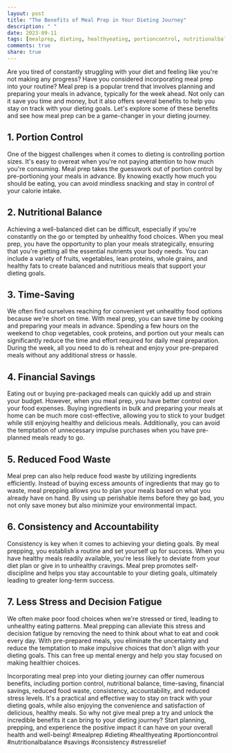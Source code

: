```yaml
---
layout: post
title: "The Benefits of Meal Prep in Your Dieting Journey"
description: " "
date: 2023-09-11
tags: [mealprep, dieting, healthyeating, portioncontrol, nutritionalbalance, savings, consistency, stressrelief]
comments: true
share: true
---
```


Are you tired of constantly struggling with your diet and feeling like you're not making any progress? Have you considered incorporating meal prep into your routine? Meal prep is a popular trend that involves planning and preparing your meals in advance, typically for the week ahead. Not only can it save you time and money, but it also offers several benefits to help you stay on track with your dieting goals. Let's explore some of these benefits and see how meal prep can be a game-changer in your dieting journey.

## 1. Portion Control

One of the biggest challenges when it comes to dieting is controlling portion sizes. It's easy to overeat when you're not paying attention to how much you're consuming. Meal prep takes the guesswork out of portion control by pre-portioning your meals in advance. By knowing exactly how much you should be eating, you can avoid mindless snacking and stay in control of your calorie intake.

## 2. Nutritional Balance

Achieving a well-balanced diet can be difficult, especially if you're constantly on the go or tempted by unhealthy food choices. When you meal prep, you have the opportunity to plan your meals strategically, ensuring that you're getting all the essential nutrients your body needs. You can include a variety of fruits, vegetables, lean proteins, whole grains, and healthy fats to create balanced and nutritious meals that support your dieting goals.

## 3. Time-Saving

We often find ourselves reaching for convenient yet unhealthy food options because we're short on time. With meal prep, you can save time by cooking and preparing your meals in advance. Spending a few hours on the weekend to chop vegetables, cook proteins, and portion out your meals can significantly reduce the time and effort required for daily meal preparation. During the week, all you need to do is reheat and enjoy your pre-prepared meals without any additional stress or hassle.

## 4. Financial Savings

Eating out or buying pre-packaged meals can quickly add up and strain your budget. However, when you meal prep, you have better control over your food expenses. Buying ingredients in bulk and preparing your meals at home can be much more cost-effective, allowing you to stick to your budget while still enjoying healthy and delicious meals. Additionally, you can avoid the temptation of unnecessary impulse purchases when you have pre-planned meals ready to go.

## 5. Reduced Food Waste

Meal prep can also help reduce food waste by utilizing ingredients efficiently. Instead of buying excess amounts of ingredients that may go to waste, meal prepping allows you to plan your meals based on what you already have on hand. By using up perishable items before they go bad, you not only save money but also minimize your environmental impact.

## 6. Consistency and Accountability

Consistency is key when it comes to achieving your dieting goals. By meal prepping, you establish a routine and set yourself up for success. When you have healthy meals readily available, you're less likely to deviate from your diet plan or give in to unhealthy cravings. Meal prep promotes self-discipline and helps you stay accountable to your dieting goals, ultimately leading to greater long-term success.

## 7. Less Stress and Decision Fatigue

We often make poor food choices when we're stressed or tired, leading to unhealthy eating patterns. Meal prepping can alleviate this stress and decision fatigue by removing the need to think about what to eat and cook every day. With pre-prepared meals, you eliminate the uncertainty and reduce the temptation to make impulsive choices that don't align with your dieting goals. This can free up mental energy and help you stay focused on making healthier choices.

Incorporating meal prep into your dieting journey can offer numerous benefits, including portion control, nutritional balance, time-saving, financial savings, reduced food waste, consistency, accountability, and reduced stress levels. It's a practical and effective way to stay on track with your dieting goals, while also enjoying the convenience and satisfaction of delicious, healthy meals. So why not give meal prep a try and unlock the incredible benefits it can bring to your dieting journey? Start planning, prepping, and experience the positive impact it can have on your overall health and well-being! #mealprep #dieting #healthyeating #portioncontrol #nutritionalbalance #savings #consistency #stressrelief
